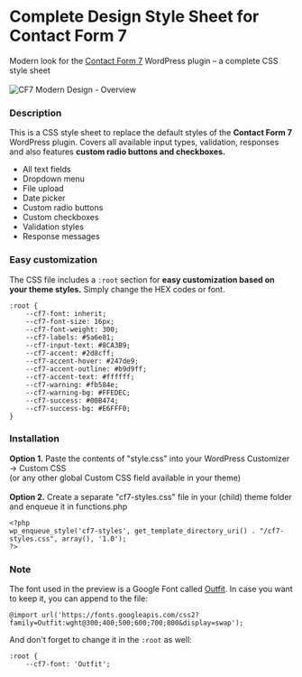 # Complete Design Style Sheet for Contact Form 7
Modern look for the [Contact Form 7](https://wordpress.org/plugins/contact-form-7/) WordPress plugin – a complete CSS style sheet
<br>
<br>
![CF7 Modern Design - Overview](https://github.com/lukaspodmelle/contact-form-7-modern-design/assets/132982113/da6a44df-f658-400e-b343-9942a90d28e1)

<h3>Description</h3>

This is a CSS style sheet to replace the default styles of the **Contact Form 7** WordPress plugin. Covers all available input types, validation, responses and also features **custom radio buttons and checkboxes.**

<ul>
  <li>All text fields</li>
  <li>Dropdown menu</li>
  <li>File upload</li>
  <li>Date picker</li>
  <li>Custom radio buttons</li>
  <li>Custom checkboxes</li>
  <li>Validation styles</li>
  <li>Response messages</li>
</ul>

<h3>Easy customization</h3>

The CSS file includes a <code>:root</code> section for **easy customization based on your theme styles.** Simply change the HEX codes or font.

```
:root {
    --cf7-font: inherit;
    --cf7-font-size: 16px;
    --cf7-font-weight: 300;
    --cf7-labels: #5a6e81;
    --cf7-input-text: #8CA3B9;
    --cf7-accent: #2d8cff;
    --cf7-accent-hover: #247de9;
    --cf7-accent-outline: #b9d9ff;
    --cf7-accent-text: #ffffff;
    --cf7-warning: #fb584e;
    --cf7-warning-bg: #FFEDEC;
    --cf7-success: #00B474;
    --cf7-success-bg: #E6FFF0;
}
```

<h3>Installation</h3>

**Option 1.** Paste the contents of "style.css" into your WordPress Customizer -> Custom CSS
<br>(or any other global Custom CSS field available in your theme)
<br>
<br>
**Option 2.** Create a separate "cf7-styles.css" file in your (child) theme folder and enqueue it in functions.php

```
<?php
wp_enqueue_style('cf7-styles', get_template_directory_uri() . "/cf7-styles.css", array(), '1.0');
?>
```

<h3>Note</h3>

The font used in the preview is a Google Font called [Outfit](https://fonts.google.com/specimen/Outfit). In case you want to keep it, you can append to the file:

```
@import url('https://fonts.googleapis.com/css2?family=Outfit:wght@300;400;500;600;700;800&display=swap'); 
```

And don't forget to change it in the <code>:root</code> as well:
```
:root {
    --cf7-font: 'Outfit';
```